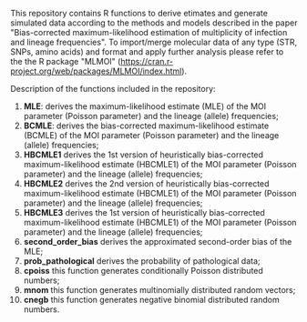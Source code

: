 This repository contains R functions to derive etimates and generate simulated data according to the methods and models described in the paper "Bias-corrected maximum-likelihood estimation of multiplicity of infection and lineage frequencies". To import/merge molecular data of any type (STR, SNPs, amino acids) and format and apply further analysis please refer to the the R package "MLMOI" (https://cran.r-project.org/web/packages/MLMOI/index.html).

Description of the functions included in the repository:

1. **MLE**: derives the maximum-likelihood estimate (MLE) of the MOI parameter (Poisson parameter) and the lineage (allele) frequencies;
2. **BCMLE**: derives the bias-corrected maximum-likelihood estimate (BCMLE) of the MOI parameter (Poisson parameter) and the lineage (allele) frequencies;
3. **HBCMLE1** derives the 1st version of heuristically bias-corrected maximum-likelihood estimate (HBCMLE1) of the MOI parameter (Poisson parameter) and the lineage (allele) frequencies;
4. **HBCMLE2** derives the 2nd version of heuristically bias-corrected maximum-likelihood estimate (HBCMLE1) of the MOI parameter (Poisson parameter) and the lineage (allele) frequencies;
5. **HBCMLE3** derives the 1st version of heuristically bias-corrected maximum-likelihood estimate (HBCMLE1) of the MOI parameter (Poisson parameter) and the lineage (allele) frequencies;
6. **second_order_bias** derives the approximated second-order bias of the MLE;
7. **prob_pathological** derives the probability of pathological data;
8. **cpoiss** this function generates conditionally Poisson distributed numbers;
9. **mnom** this function generates multinomially distributed random vectors;
10. **cnegb** this function generates negative binomial distributed random numbers.

